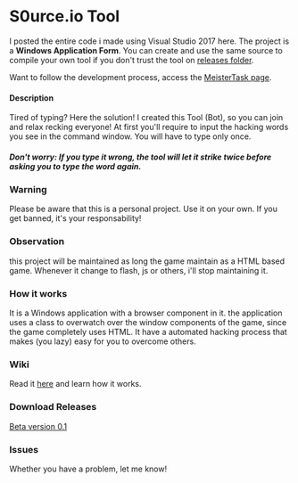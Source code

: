 # S0urce.io Tool
I posted the entire code i made using Visual Studio 2017 here. The project is a **Windows Application Form**. You can create and use the same source to compile your own tool if you don't trust the tool on [releases folder](https://github.com/plinio-jrm/S0urce.io-Tool/tree/master/Releases "Releases").

Want to follow the development process, access the [MeisterTask page](https://www.meistertask.com/app/project/xXlUDrFS/s0urce-io-tool "Development process").

#### Description
Tired of typing? Here the solution! I created this Tool (Bot), so you can join and relax recking everyone! At first you'll require to input the hacking words you see in the command window. You will have to type only once. 
##### Don't worry: If you type it wrong, the tool will let it strike twice before asking you to type the word again.

### Warning
Please be aware that this is a personal project. Use it on your own. If you get banned, it's your responsability!

### Observation
this project will be maintained as long the game maintain as a HTML based game. Whenever it change to flash, js or others, i'll stop maintaining it.

### How it works
It is a Windows application with a browser component in it. the application uses a class to overwatch over the window components of the game, since the game completely uses HTML. It have a automated hacking process that makes (you lazy) easy for you to overcome others.

### Wiki
Read it [here](https://github.com/plinio-jrm/S0urce.io-Tool/wiki "S0urce.io Tool Wiki") and learn how it works.

### Download Releases
[Beta version 0.1](https://github.com/plinio-jrm/S0urce.io-Tool/blob/master/Releases/S0urce.io%20Tool%20v0.1.exe "Download Beta version 0.1")

### Issues
Whether you have a problem, let me know! 
